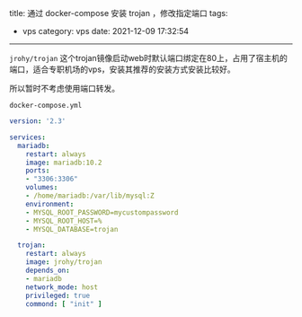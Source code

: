 title: 通过 docker-compose 安装 trojan ，修改指定端口
tags:
  - vps
category: vps
date: 2021-12-09 17:32:54
---

`jrohy/trojan` 这个trojan镜像启动web时默认端口绑定在80上，占用了宿主机的端口，适合专职机场的vps，安装其推荐的安装方式安装比较好。


所以暂时不考虑使用端口转发。

`docker-compose.yml`

```yaml
version: '2.3'

services:
  mariadb:
    restart: always
    image: mariadb:10.2
    ports:
    - "3306:3306"
    volumes:
    - /home/mariadb:/var/lib/mysql:Z
    environment:
    - MYSQL_ROOT_PASSWORD=mycustompassword
    - MYSQL_ROOT_HOST=%
    - MYSQL_DATABASE=trojan

  trojan:
    restart: always
    image: jrohy/trojan
    depends_on:
    - mariadb
    network_mode: host
    privileged: true
    commond: [ "init" ]
```

<!-- 连接数据库时使用： `mariadb:3306` 代替。 -->

